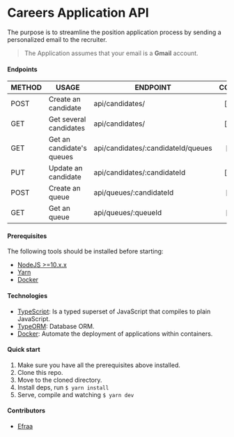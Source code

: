 # Careers Application API

The purpose is to streamline the position application process by
sending a personalized email to the recruiter.

> The Application assumes that your email is a **Gmail** account.

#### Endpoints

| METHOD   | USAGE                      | ENDPOINT                            | COMPLETE   |
|----------|----------------------------|-------------------------------------|:----------:|
| POST     | Create an candidate        | api/candidates/                     | [x] Done   |
| GET      | Get several candidates     | api/candidates/                     | [x] Done   |
| GET      | Get an candidate's queues  | api/candidates/:candidateId/queues  | [ ] Todo   |
| PUT      | Update an candidate        | api/candidates/:candidateId         | [x] Done   |
| POST     | Create an queue            | api/queues/:candidateId             | [ ] Todo   |
| GET      | Get an queue               | api/queues/:queueId                 | [ ] Todo   |

#### Prerequisites

The following tools should be installed before starting:

* [NodeJS >=10.x.x](https://nodejs.org/)
* [Yarn](https://yarnpkg.com/)
* [Docker](https://www.docker.com/)

#### Technologies

* [TypeScript](https://www.typescriptlang.org/): Is a typed superset of JavaScript that compiles to plain JavaScript.
* [TypeORM](https://typeorm.io/): Database ORM.
* [Docker](https://www.docker.com/): Automate the deployment of applications within containers.

#### Quick start

1. Make sure you have all the prerequisites above installed.
2. Clone this repo.
3. Move to the cloned directory.
4. Install deps, run ``` $ yarn install ```
5. Serve, compile and watching ``` $ yarn dev ```

#### Contributors

* [Efraa](https://github.com/Efraa)
